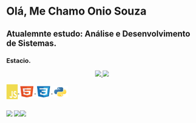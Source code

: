 # Olá, Me Chamo Onio Souza
## Atualemnte estudo: Análise e Desenvolvimento de Sistemas.
### Estacio.
<!--
**oniosouza/oniosouza** is a ✨ _special_ ✨ repository because its `README.md` (this file) appears on your GitHub profile.

Here are some ideas to get you started:

- 🔭 Hoje Estudo Análise Desenvolvimento de Sistemas.
- 🌱 Estudando:Javascript, php, Banco de Dados, Python e Outros.
- 👯 Buscando Desafios!
-->

<div align="center">
  <a href="sbcom/oniosouza">
  <img height="170em" src="https://github-readme-stats.vercel.app/api?username=oniosouza&show_icons=true&theme=dracula&include_all_commits=true&count_private=true"/>
  <img height="170em" src="https://github-readme-stats.vercel.app/api/top-langs/?username=oniosouza&layout=compact&langs_count=7&theme=dracula"/>
</div>
<div style = "display:inline_block"><br> 
  <img align="center" alt="Js" height="40" width="30" src="https://raw.githubusercontent.com/devicons/devicon/master/icons/javascript/javascript-plain.svg">
  
  
  <img align="center" alt="HTML" height="30" width="40" src="https://raw.githubusercontent.com/devicons/devicon/master/icons/html5/html5-original.svg">
  <img align="center" alt="-CSS" height="30" width="40" src="https://raw.githubusercontent.com/devicons/devicon/master/icons/css3/css3-original.svg">
  <img align="center" alt="Python" height="30" width="40" src="https://raw.githubusercontent.com/devicons/devicon/master/icons/python/python-original.svg">
  
</div>
  
  ##

<div> 
  <a href="https://www.instagram.com/onio_souza/" target="_blank"><img src="https://img.shields.io/badge/-Instagram-%23E4405F?style=for-the-badge&logo=instagram&logoColor=white" target="_blank"></a> 	
  <a href = "mailto:oniosouza@gmail.com"><img src="https://img.shields.io/badge/-Gmail-%23333?style=for-the-badge&logo=gmail&logoColor=white" target="_blank"></a
  <a href="https://www.linkedin.com/in/onio-souza-66ba811b4/" target="_blank"><img src="https://img.shields.io/badge/-LinkedIn-%230077B5?style=for-the-badge&logo=linkedin&logoColor=white" target="_blank"></a> 

  
</div>





